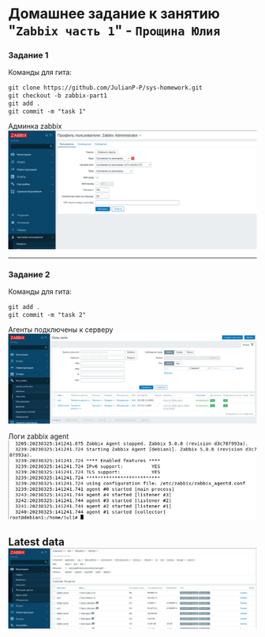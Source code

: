 # Домашнее задание к занятию "`Zabbix часть 1`" - `Прощина Юлия`

### Задание 1

Команды для гита: 

```
git clone https://github.com/JulianP-P/sys-homework.git
git checkout -b zabbix-part1
git add .
git commit -m "task 1"
```

Админка zabbix
![Админка zabbix](https://github.com/JulianP-P/sys-homework/blob/zabbix-part1/img/img1.png)


---

### Задание 2


Команды для гита:

```
git add .
git commit -m "task 2"
```
Aгенты подключены к серверу
![Aгенты подключены к серверу](https://github.com/JulianP-P/sys-homework/blob/zabbix-part1/img/img2.png)

Логи zabbix agent
![Логи zabbix agent](https://github.com/JulianP-P/sys-homework/blob/zabbix-part1/img/img3.png)

Latest data
![Latest data](https://github.com/JulianP-P/sys-homework/blob/zabbix-part1/img/img4.png)
---

